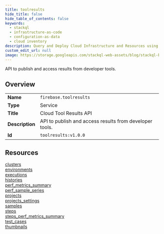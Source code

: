 ```yaml
---
title: toolresults
hide_title: false
hide_table_of_contents: false
keywords:
  - stackql
  - infrastructure-as-code
  - configuration-as-data
  - cloud inventory
description: Query and Deploy Cloud Infrastructure and Resources using SQL
custom_edit_url: null
image: https://storage.googleapis.com/stackql-web-assets/blog/stackql-blog-post-featured-image.png
---
```

API to publish and access results from developer tools.  
    

## Overview
<table><tbody>
<tr><td><b>Name</b></td><td><code>firebase.toolresults</code></td></tr>
<tr><td><b>Type</b></td><td>Service</td></tr>
<tr><td><b>Title</b></td><td>Cloud Tool Results API</td></tr>
<tr><td><b>Description</b></td><td>API to publish and access results from developer tools.</td></tr>
<tr><td><b>Id</b></td><td><code>toolresults:v1.0.0</code></td></tr>
</tbody></table>

## Resources
<div class="row">
<div class="providerDocColumn">
<a href="/providers/firebase/toolresults/clusters/">clusters</a><br />
<a href="/providers/firebase/toolresults/environments/">environments</a><br />
<a href="/providers/firebase/toolresults/executions/">executions</a><br />
<a href="/providers/firebase/toolresults/histories/">histories</a><br />
<a href="/providers/firebase/toolresults/perf_metrics_summary/">perf_metrics_summary</a><br />
<a href="/providers/firebase/toolresults/perf_sample_series/">perf_sample_series</a><br />
<a href="/providers/firebase/toolresults/projects/">projects</a><br />
</div>
<div class="providerDocColumn">
<a href="/providers/firebase/toolresults/projects_settings/">projects_settings</a><br />
<a href="/providers/firebase/toolresults/samples/">samples</a><br />
<a href="/providers/firebase/toolresults/steps/">steps</a><br />
<a href="/providers/firebase/toolresults/steps_perf_metrics_summary/">steps_perf_metrics_summary</a><br />
<a href="/providers/firebase/toolresults/test_cases/">test_cases</a><br />
<a href="/providers/firebase/toolresults/thumbnails/">thumbnails</a><br />
</div>
</div>
